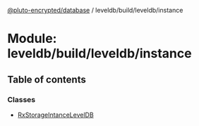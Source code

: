 [@pluto-encrypted/database](../README.md) / leveldb/build/leveldb/instance

# Module: leveldb/build/leveldb/instance

## Table of contents

### Classes

- [RxStorageIntanceLevelDB](../classes/leveldb_build_leveldb_instance.RxStorageIntanceLevelDB.md)
